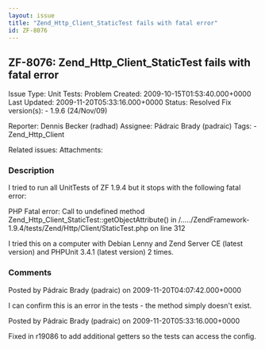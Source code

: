 ```yaml
---
layout: issue
title: "Zend_Http_Client_StaticTest fails with fatal error"
id: ZF-8076
---
```


ZF-8076: Zend\_Http\_Client\_StaticTest fails with fatal error
--------------------------------------------------------------

 Issue Type: Unit Tests: Problem Created: 2009-10-15T01:53:40.000+0000 Last Updated: 2009-11-20T05:33:16.000+0000 Status: Resolved Fix version(s): - 1.9.6 (24/Nov/09)
 
 Reporter:  Dennis Becker (radhad)  Assignee:  Pádraic Brady (padraic)  Tags: - Zend\_Http\_Client
 
 Related issues: 
 Attachments: 
### Description

I tried to run all UnitTests of ZF 1.9.4 but it stops with the following fatal error:

PHP Fatal error: Call to undefined method Zend\_Http\_Client\_StaticTest::getObjectAttribute() in /...../ZendFramework-1.9.4/tests/Zend/Http/Client/StaticTest.php on line 312

I tried this on a computer with Debian Lenny and Zend Server CE (latest version) and PHPUnit 3.4.1 (latest version) 2 times.

 

 

### Comments

Posted by Pádraic Brady (padraic) on 2009-11-20T04:07:42.000+0000

I can confirm this is an error in the tests - the method simply doesn't exist.

 

 

Posted by Pádraic Brady (padraic) on 2009-11-20T05:33:16.000+0000

Fixed in r19086 to add additional getters so the tests can access the config.

 

 